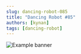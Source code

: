 ```yaml
---
slug: dancing-robot-085
title: "Dancing Robot #85"
authors: [kynan]
tags: [dancing-robot]
---
```


![Example banner](/img/stories/dancing-robot_new/085.png)
